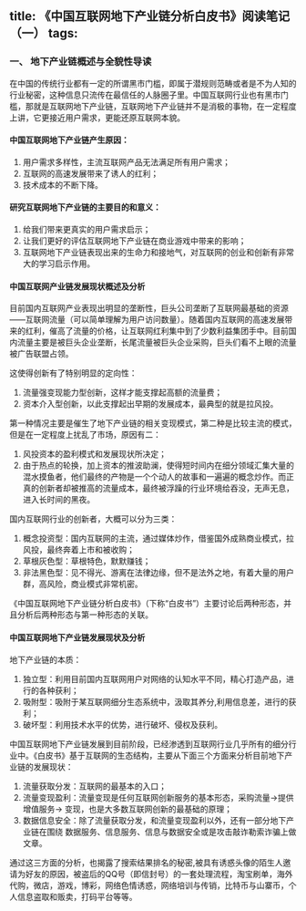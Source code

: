 title: 《中国互联网地下产业链分析白皮书》阅读笔记（一）
tags:
---

### 一、 地下产业链概述与全貌性导读

在中国的传统行业都有一定的所谓黑市门槛，即属于潜规则范畴或者是不为人知的
行业秘密，这种信息只流传在最信任的人脉圈子里。中国互联网行业也有黑市门槛，那就是互联网地下产业链，互联网地下产业链并不是消极的事物，在一定程度上讲，它更接近用户需求，更能还原互联网本貌。

#### 中国互联网地下产业链产生原因：

1. 用户需求多样性，主流互联网产品无法满足所有用户需求；
2. 互联网的高速发展带来了诱人的红利；
3. 技术成本的不断下降。

#### 研究互联网地下产业链的主要目的和意义：

1. 给我们带来更真实的用户需求启示；
2. 让我们更好的评估互联网地下产业链在商业游戏中带来的影响；
3. 互联网地下产业链表现出来的生命力和接地气，对互联网的创业和创新有非常大的学习启示作用。

#### 中国互联网产业链发展现状概述及分析

目前国内互联网产业表现出明显的垄断性，巨头公司垄断了互联网最基础的资源——互联网流量（可以简单理解为用户访问数量）。随着国内互联网的高速发展带来的红利，催高了流量的价格，让互联网红利集中到了少数利益集团手中。目前国内流量主要是被巨头企业垄断，长尾流量被巨头企业采购，巨头们看不上眼的流量被广告联盟占领。

这使得创新有了特别明显的定向性：

 1. 流量强变现能力型创新，这样才能支撑起高额的流量费；
 2. 资本介入型创新，以此支撑起出早期的发展成本，最典型的就是拉风投。
 
第一种情况主要是催生了地下产业链的相关变现模式，第二种是比较主流的模式，但是在一定程度上扰乱了市场，原因有二：

1. 风投资本的盈利模式和发展现状所决定；
2. 由于热点的轮换，加上资本的推波助澜，使得短时间内在细分领域汇集大量的混水摸鱼者，他们最终的产物是一个个动人的故事和一遍遍的概念炒作。而正真的创新者却被推高的流量成本，最终被浮躁的行业环境给吞没，无声无息，进入长时间的黑夜。

国内互联网行业的创新者，大概可以分为三类：

1. 概念投资型：国内互联网的主流，通过媒体炒作，借鉴国外成熟商业模式，拉风投，最终奔着上市和被收购；
2. 草根灰色型：草根特色，默默赚钱；
3. 非法黑色型：见不得光、游离在法律边缘，但不是法外之地，有着大量的用户群，高风险，商业模式非常机密。

《中国互联网地下产业链分析白皮书》（下称“白皮书”）主要讨论后两种形态，并且分析后两种形态与第一种形态的关联。

#### 中国互联网地下产业链发展现状及分析

地下产业链的本质：
1. 独立型：利用目前国内互联网用户对网络的认知水平不同，精心打造产品，进行的各种获利；
2. 吸附型：吸附于某互联网细分生态系统中，汲取其养分,利用信息差，进行的获利；
3. 破坏型：利用技术水平的优势，进行破坏、侵权及获利。

中国互联网地下产业链发展到目前阶段，已经渗透到互联网行业几乎所有的细分行业中。《白皮书》基于互联网的生态结构，主要从下面三个方面来分析目前地下产业链的发展现状：

1. 流量获取分发：互联网的最基本的入口；
2. 流量变现盈利：流量变现是任何互联网创新服务的基本形态，采购流量->提供增值服务->
变现，也是大多数互联网创新的最基础的原理；
3. 数据信息安全：除了流量获取分发，和流量变现盈利以外，还有一部分地下产业链在围绕
数据服务、信息服务、信息与数据安全或是攻击敲诈勒索诈骗上做文章。

通过这三方面的分析，也揭露了搜索结果排名的秘密,被具有诱惑头像的陌生人邀请为好友的原因，被盗后的QQ号（即信封号）的一套处理流程，淘宝刷单，海外代购，微店，游戏，博彩，网络色情诱惑，网络培训与传销，比特币与山寨币，个人信息盗取和贩卖，打码平台等等。


